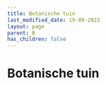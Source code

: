 ```yaml
---
title: Botanische tuin
last_modified_date: 19-09-2023
layout: page
parent: B
has_children: false
---
```


Botanische tuin
===============

